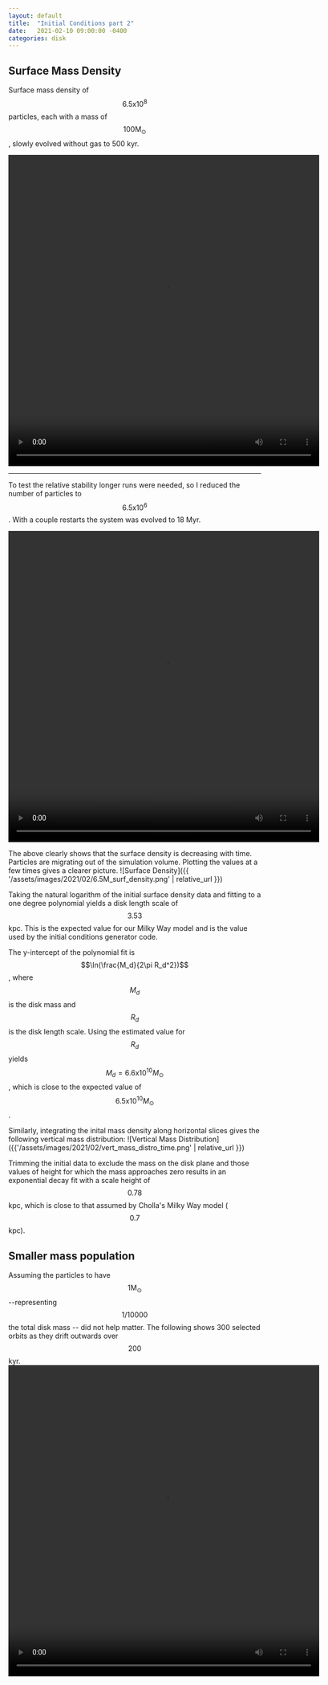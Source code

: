 ```yaml
---
layout: default
title:  "Initial Conditions part 2"
date:   2021-02-10 09:00:00 -0400
categories: disk
---
```




##  Surface Mass Density

Surface mass density of $$6.5\mathrm{x}10^8$$ particles, each with a mass of $$100\mathrm{M}_\odot$$, slowly evolved without gas to 500 kyr.

<video width="620" height="620" controls>
<!--  <source src="../../../../assets/videos/2021/02/particle_surface_density_disk.mp4" type="video/mp4"/>  -->
   <source src="{{ '/assets/videos/2021/02/particle_surface_density_disk.mp4' | relative_url }}" type="video/mp4"/>  -->
</video>

---

To test the relative stability longer runs were needed, so I reduced the number of particles to $$6.5\mathrm{x}10^6$$. With a couple restarts the 
system was evolved to 18 Myr.

<video width="620" height="620" controls>
  <source type="video/mp4" src="{{ '/assets/videos/2021/02/particle_surf_density_disk.mp4' | relative_url }}" />
</video>


The above clearly shows that the surface density is decreasing with time.  Particles are migrating out of the simulation volume.  Plotting the values at 
a few times gives a clearer picture. 
![Surface Density]({{ '/assets/images/2021/02/6.5M_surf_density.png' | relative_url }})

Taking the natural logarithm of the initial surface density data and fitting to a one degree polynomial yields a disk length scale of $$3.53$$ kpc. This is the 
expected value for our Milky Way model and is the value used by the initial conditions generator code.

The y-intercept of the polynomial fit is $$\ln(\frac{M_d}{2\pi R_d^2})$$, where $$M_d$$ is the disk mass and $$R_d$$ is the disk length scale.  Using the estimated
value for $$R_d$$ yields $$M_d = 6.6\mathrm{x}10^{10} M_\odot$$, which is close to the expected value of $$6.5\mathrm{x}10^{10} M_\odot$$.

Similarly, integrating the inital mass density along horizontal slices gives the following vertical mass distribution:
![Vertical Mass Distribution]({{'/assets/images/2021/02/vert_mass_distro_time.png' | relative_url }})

Trimming the initial data to exclude the mass on the disk plane and those values of height for which the mass approaches zero results in an exponential decay fit with a scale 
height of $$0.78$$ kpc, which is close to that assumed by Cholla's Milky Way model ($$0.7$$ kpc).

## Smaller mass population

Assuming the particles to have $$1 \mathrm{M}_\odot$$ --representing $$1/10000$$ the total disk mass -- did not help matter.  The following shows 300 selected orbits as 
they drift outwards over $$200$$ kyr.  
<video width="620" height="620" controls>
  <source type="video/mp4" src="{{'/assets/videos/2021/02/solar_mass_orbits.mp4' | relative_url }}"/>
</video>
